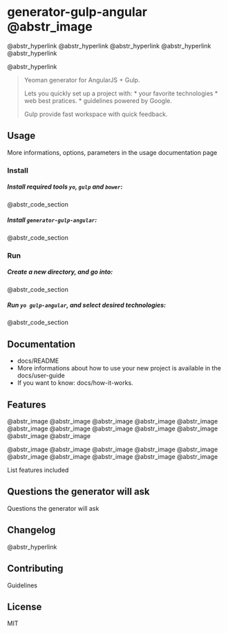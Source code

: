 # generator-gulp-angular @abstr_image 

@abstr_hyperlink @abstr_hyperlink @abstr_hyperlink @abstr_hyperlink @abstr_hyperlink 

@abstr_hyperlink 

> Yeoman generator for AngularJS + Gulp.
> 
> Lets you quickly set up a project with: * your favorite technologies * web best pratices. * guidelines powered by Google.
> 
> Gulp provide fast workspace with quick feedback.

## Usage

More informations, options, parameters in the usage documentation page

### Install

##### Install required tools `yo`, `gulp` and `bower`:

@abstr_code_section 

##### Install `generator-gulp-angular`:

@abstr_code_section 

### Run

##### Create a new directory, and go into:

@abstr_code_section 

##### Run `yo gulp-angular`, and select desired technologies:

@abstr_code_section 

## Documentation

  * docs/README
  * More informations about how to use your new project is available in the docs/user-guide
  * If you want to know: docs/how-it-works.



## Features

@abstr_image @abstr_image @abstr_image @abstr_image @abstr_image @abstr_image @abstr_image @abstr_image @abstr_image @abstr_image @abstr_image @abstr_image 

@abstr_image @abstr_image @abstr_image @abstr_image @abstr_image @abstr_image @abstr_image @abstr_image @abstr_image @abstr_image 

List features included

## Questions the generator will ask

Questions the generator will ask

## Changelog

@abstr_hyperlink 

## Contributing

Guidelines

## License

MIT
